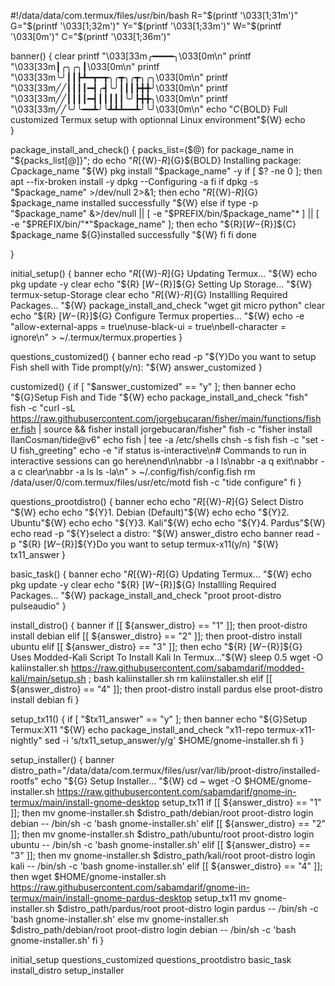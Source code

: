 #!/data/data/com.termux/files/usr/bin/bash
R="$(printf '\033[1;31m')"
G="$(printf '\033[1;32m')"
Y="$(printf '\033[1;33m')"
W="$(printf '\033[0m')"
C="$(printf '\033[1;36m')"

banner() {
    clear
printf "\033[33m╭━━━━╮\033[0m\n"
printf "\033[33m┃╭╮╭╮┃\033[0m\n"
printf "\033[33m╰╯┃┃┣┻━┳━┳╮╭┳╮╭┳╮╭╮\033[0m\n"
printf "\033[33m╱╱┃┃┃┃━┫╭┫╰╯┃┃┃┣╋╋╯\033[0m\n"
printf "\033[33m╱╱┃┃┃┃━┫┃┃┃┃┃╰╯┣╋╋╮\033[0m\n"
printf "\033[33m╱╱╰╯╰━━┻╯╰┻┻┻━━┻╯╰╯\033[0m\n"
echo "${C}${BOLD} Full customized Termux setup with optionnal Linux environment"${W}
echo                                                   
}

package_install_and_check() {
	packs_list=($@)
	for package_name in "${packs_list[@]}"; do
    echo "${R}[${W}-${R}]${G}${BOLD} Installing package: ${C}$package_name "${W}
    pkg install "$package_name" -y
	if [ $? -ne 0 ]; then
    apt --fix-broken install -y
	dpkg --Configuring -a
    fi
	if dpkg -s "$package_name" >/dev/null 2>&1; then
    echo "${R}[${W}-${R}]${G} $package_name installed successfully "${W}
	else
	if
    type -p "$package_name" &>/dev/null || [ -e "$PREFIX/bin/$package_name"* ] || [ -e "$PREFIX/bin/"*"$package_name" ]; then
        echo "${R}[${W}-${R}]${C} $package_name ${G}installed successfully "${W}
	fi
    fi
done

}

initial_setup() {
    banner
    echo "${R} [${W}-${R}]${G} Updating Termux... "${W}
    echo
    pkg update -y
    clear
    echo "${R} [${W}-${R}]${G} Setting Up Storage... "${W}
    termux-setup-Storage
    clear
    echo "${R} [${W}-${R}]${G} Installling Required Packages... "${W}
    package_install_and_check "wget git micro python"
    clear
    echo "${R} [${W}-${R}]${G} Configure Termux properties... "${W}
    echo -e "allow-external-apps = true\nuse-black-ui = true\nbell-character = ignore\n" > ~/.termux/termux.properties
}

questions_customized() {
    banner
    echo
	  read -p "${Y}Do you want to setup Fish shell with Tide prompt(y/n): "${W} answer_customized
}

customized() {
    if [ "$answer_customized" == "y" ]; then
    banner
    echo "${G}Setup Fish and Tide "${W}
    echo
    package_install_and_check "fish"
    fish -c "curl -sL https://raw.githubusercontent.com/jorgebucaran/fisher/main/functions/fisher.fish | source && fisher install jorgebucaran/fisher"
    fish -c "fisher install IlanCosman/tide@v6"
    echo fish | tee -a /etc/shells
    chsh -s fish
    fish -c "set -U fish_greeting"
    echo -e "if status is-interactive\n# Commands to run in interactive sessions can go here\nend\n\nabbr -a l ls\nabbr -a q exit\nabbr -a c clear\nabbr -a ls ls -la\n" > ~/.config/fish/config.fish
    rm /data/user/0/com.termux/files/usr/etc/motd
    fish -c "tide configure"
    fi
}

questions_prootdistro() {
	banner
	echo 
	echo "${R} [${W}-${R}]${G} Select Distro "${W}
	echo
	echo "${Y}1. Debian (Default)"${W}
	echo
	echo "${Y}2. Ubuntu"${W}
	echo
    echo "${Y}3. Kali"${W}
    echo
    echo "${Y}4. Pardus"${W}
	echo
	read -p "${Y}select a distro: "${W} answer_distro
	echo
    banner
    read -p "${R} [${W}-${R}]${Y}Do you want to setup termux-x11(y/n) "${W} tx11_answer
}

basic_task() {
    banner
    echo "${R} [${W}-${R}]${G} Updating Termux... "${W}
    echo
    pkg update -y
    clear
    echo "${R} [${W}-${R}]${G} Installling Required Packages... "${W}
    package_install_and_check "proot proot-distro pulseaudio"
}

install_distro() {
    banner
    if [[ ${answer_distro} == "1" ]]; then
        proot-distro install debian
    elif [[ ${answer_distro} == "2" ]]; then
        proot-distro install ubuntu
    elif [[ ${answer_distro} == "3" ]]; then
    echo "${R} [${W}-${R}]${G} Uses Modded-Kali Script To Install Kali In Termux..."${W}
    sleep 0.5
    wget -O kaliinstaller.sh https://raw.githubusercontent.com/sabamdarif/modded-kali/main/setup.sh ; bash kaliinstaller.sh 
    rm kaliinstaller.sh
    elif [[ ${answer_distro} == "4" ]]; then
        proot-distro install pardus
    else
        proot-distro install debian
    fi
}

setup_tx11() {
    if [ "$tx11_answer" == "y" ]; then
    banner
    echo "${G}Setup Termux:X11 "${W}
    echo
    package_install_and_check "x11-repo termux-x11-nightly"
    sed -i 's/tx11_setup_answer/y/g' $HOME/gnome-installer.sh
    fi
}

setup_installer() {
    banner
    distro_path="/data/data/com.termux/files/usr/var/lib/proot-distro/installed-rootfs"
    echo "${G} Setup Installer... "${W}
    cd ~
   wget -O $HOME/gnome-installer.sh https://raw.githubusercontent.com/sabamdarif/gnome-in-termux/main/install-gnome-desktop
    setup_tx11
    if [[ ${answer_distro} == "1" ]]; then
       mv gnome-installer.sh $distro_path/debian/root
        proot-distro login debian -- /bin/sh -c 'bash gnome-installer.sh'
    elif [[ ${answer_distro} == "2" ]]; then
        mv gnome-installer.sh $distro_path/ubuntu/root
        proot-distro login ubuntu -- /bin/sh -c 'bash gnome-installer.sh'
    elif [[ ${answer_distro} == "3" ]]; then
        mv gnome-installer.sh $distro_path/kali/root
        proot-distro login kali -- /bin/sh -c 'bash gnome-installer.sh'
    elif [[ ${answer_distro} == "4" ]]; then
    wget $HOME/gnome-installer.sh https://raw.githubusercontent.com/sabamdarif/gnome-in-termux/main/install-gnome-pardus-desktop
    setup_tx11
        mv gnome-installer.sh $distro_path/pardus/root
        proot-distro login pardus -- /bin/sh -c 'bash gnome-installer.sh'
    else 
        mv gnome-installer.sh $distro_path/debian/root
        proot-distro login debian -- /bin/sh -c 'bash gnome-installer.sh'
    fi
}

initial_setup
questions_customized
questions_prootdistro
basic_task
install_distro
setup_installer
